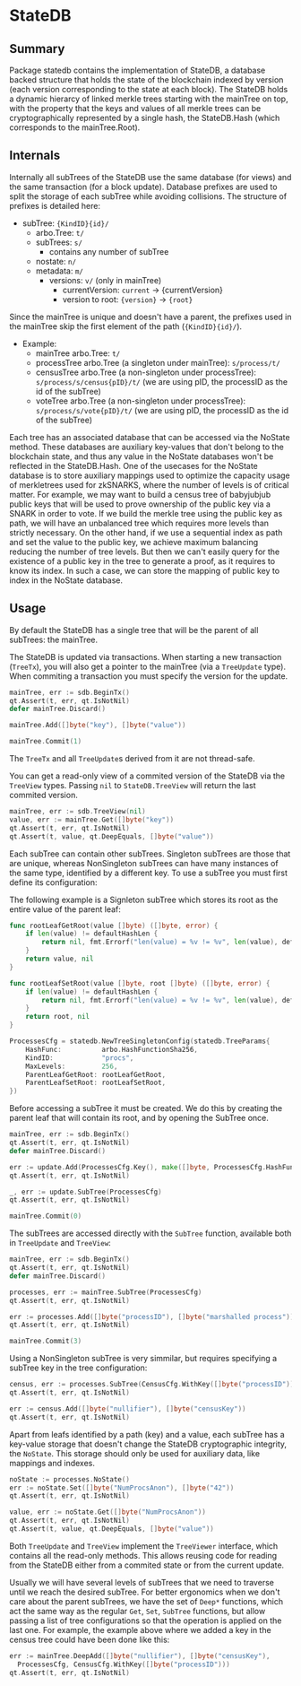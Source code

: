 # StateDB

## Summary

Package statedb contains the implementation of StateDB, a database backed
structure that holds the state of the blockchain indexed by version (each
version corresponding to the state at each block).  The StateDB holds a dynamic
hierarcy of linked merkle trees starting with the mainTree on top, with the
property that the keys and values of all merkle trees can be cryptographically
represented by a single hash, the StateDB.Hash (which corresponds to the
mainTree.Root).

## Internals

Internally all subTrees of the StateDB use the same database (for views) and
the same transaction (for a block update).  Database prefixes are used to split
the storage of each subTree while avoiding collisions.  The structure of
prefixes is detailed here:
- subTree: `{KindID}{id}/`
	- arbo.Tree: `t/`
	- subTrees: `s/`
		- contains any number of subTree
	- nostate: `n/`
	- metadata: `m/`
		- versions: `v/` (only in mainTree)
			- currentVersion: `current` -> {currentVersion}
			- version to root: `{version}` -> `{root}`

Since the mainTree is unique and doesn't have a parent, the prefixes used in
the mainTree skip the first element of the path (`{KindID}{id}/`).
- Example:
	- mainTree arbo.Tree: `t/`
	- processTree arbo.Tree (a singleton under mainTree): `s/process/t/`
	- censusTree arbo.Tree (a non-singleton under processTree):
	`s/process/s/census{pID}/t/` (we are using pID, the processID as the id
	of the subTree)
	- voteTree arbo.Tree (a non-singleton under processTree):
	`s/process/s/vote{pID}/t/` (we are using pID, the processID as the id
	of the subTree)

Each tree has an associated database that can be accessed via the NoState
method.  These databases are auxiliary key-values that don't belong to the
blockchain state, and thus any value in the NoState databases won't be
reflected in the StateDB.Hash.  One of the usecases for the NoState database is
to store auxiliary mappings used to optimize the capacity usage of merkletrees
used for zkSNARKS, where the number of levels is of critical matter.  For
example, we may want to build a census tree of babyjubjub public keys that will
be used to prove ownership of the public key via a SNARK in order to vote.  If
we build the merkle tree using the public key as path, we will have an
unbalanced tree which requires more levels than strictly necessary.  On the
other hand, if we use a sequential index as path and set the value to the
public key, we achieve maximum balancing reducing the number of tree levels.
But then we can't easily query for the existence of a public key in the tree to
generate a proof, as it requires to know its index.  In such a case, we can
store the mapping of public key to index in the NoState database.

## Usage

By default the StateDB has a single tree that will be the parent of all
subTrees: the mainTree.

The StateDB is updated via transactions.  When starting a new transaction
(`TreeTx`), you will also get a pointer to the mainTree (via a `TreeUpdate`
type).  When commiting a transaction you must specify the version for the
update.

```go
mainTree, err := sdb.BeginTx()
qt.Assert(t, err, qt.IsNotNil)
defer mainTree.Discard()

mainTree.Add([]byte("key"), []byte("value"))

mainTree.Commit(1)
```

The `TreeTx` and all `TreeUpdate`s derived from it are not thread-safe.

You can get a read-only view of a commited version of the StateDB via the
`TreeView` types.  Passing `nil` to `StateDB.TreeView` will return the last
commited version.

```go
mainTree, err := sdb.TreeView(nil)
value, err := mainTree.Get([]byte("key"))
qt.Assert(t, err, qt.IsNotNil)
qt.Assert(t, value, qt.DeepEquals, []byte("value"))
```

Each subTree can contain other subTrees.  Singleton subTrees are those that are
unique, whereas NonSingleton subTrees can have many instances of the same type,
identified by a different key.  To use a subTree you must first define its configuration:

The following example is a Signleton subTree which stores its root as the
entire value of the parent leaf:
```go
func rootLeafGetRoot(value []byte) ([]byte, error) {
	if len(value) != defaultHashLen {
		return nil, fmt.Errorf("len(value) = %v != %v", len(value), defaultHashLen)
	}
	return value, nil
}

func rootLeafSetRoot(value []byte, root []byte) ([]byte, error) {
	if len(value) != defaultHashLen {
		return nil, fmt.Errorf("len(value) = %v != %v", len(value), defaultHashLen)
	}
	return root, nil
}

ProcessesCfg = statedb.NewTreeSingletonConfig(statedb.TreeParams{
    HashFunc:          arbo.HashFunctionSha256,
    KindID:            "procs",
    MaxLevels:         256,
    ParentLeafGetRoot: rootLeafGetRoot,
    ParentLeafSetRoot: rootLeafSetRoot,
})
```

Before accessing a subTree it must be created.  We do this by creating the
parent leaf that will contain its root, and by opening the SubTree once.
```go
mainTree, err := sdb.BeginTx()
qt.Assert(t, err, qt.IsNotNil)
defer mainTree.Discard()

err := update.Add(ProcessesCfg.Key(), make([]byte, ProcessesCfg.HashFunc().Len()))
qt.Assert(t, err, qt.IsNotNil)

_, err := update.SubTree(ProcessesCfg)
qt.Assert(t, err, qt.IsNotNil)

mainTree.Commit(0)
```

The subTrees are accessed directly with the `SubTree` function, available both in `TreeUpdate` and `TreeView`:
```go
mainTree, err := sdb.BeginTx()
qt.Assert(t, err, qt.IsNotNil)
defer mainTree.Discard()

processes, err := mainTree.SubTree(ProcessesCfg)
qt.Assert(t, err, qt.IsNotNil)

err := processes.Add([]byte("processID"), []byte("marshalled process"))
qt.Assert(t, err, qt.IsNotNil)

mainTree.Commit(3)
```

Using a NonSingleton subTree is very simmilar, but requires specifying a
subTree key in the tree configuration:
```go
census, err := processes.SubTree(CensusCfg.WithKey([]byte("processID")))
qt.Assert(t, err, qt.IsNotNil)

err := census.Add([]byte("nullifier"), []byte("censusKey"))
qt.Assert(t, err, qt.IsNotNil)
```

Apart from leafs identified by a path (key) and a value, each subTree has a
key-value storage that doesn't change the StateDB cryptographic integrity, the
`NoState`.  This storage should only be used for auxiliary data, like mappings
and indexes.

```go
noState := processes.NoState()
err := noState.Set([]byte("NumProcsAnon"), []byte("42"))
qt.Assert(t, err, qt.IsNotNil)

value, err := noState.Get([]byte("NumProcsAnon"))
qt.Assert(t, err, qt.IsNotNil)
qt.Assert(t, value, qt.DeepEquals, []byte("value"))
```

Both `TreeUpdate` and `TreeView` implement the `TreeViewer` interface, which
contains all the read-only methods.  This allows reusing code for reading from
the StateDB either from a commited state or from the current update.

Usually we will have several levels of subTrees that we need to traverse until
we reach the desired subTree.  For better ergonomics when we don't care about
the parent subTrees, we have the set of `Deep*` functions, which act the same
way as the regular `Get`, `Set`, `SubTree` functions, but allow passing a list
of tree configurations so that the operation is applied on the last one.  For
example, the example above where we added a key in the census tree could have
been done like this:

```go
err := mainTree.DeepAdd([]byte("nullifier"), []byte("censusKey"), 
  ProcessesCfg, CensusCfg.WithKey([]byte("processID")))
qt.Assert(t, err, qt.IsNotNil)
```
